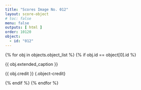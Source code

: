 ```yaml
---
title: "Scores Image No. 012"
layout: score-object
# toc: false
menu: false
outputs: [ html ]
order: 10120
object:
  - id: "012"
---
```


{% for obj in objects.object_list %}
{% if obj.id == object[0].id %}

{{ obj.extended_caption }}

{{ obj.credit }} {.object-credit}

{% endif %}
{% endfor %}
